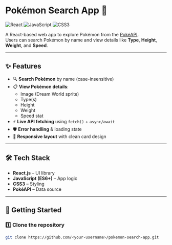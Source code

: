 # Pokémon Search App 🎯  

![React](https://img.shields.io/badge/React-18-blue?logo=react&logoColor=white)
![JavaScript](https://img.shields.io/badge/JavaScript-ES6-yellow?logo=javascript)
![CSS3](https://img.shields.io/badge/CSS-3-blue?logo=css3)

A React-based web app to explore Pokémon from the [PokéAPI](https://pokeapi.co/).  
Users can search Pokémon by name and view details like **Type**, **Height**, **Weight**, and **Speed**.

---

## ✨ Features
- 🔍 **Search Pokémon** by name (case-insensitive)
- 📋 **View Pokémon details**:
  - Image (Dream World sprite)
  - Type(s)
  - Height
  - Weight
  - Speed stat
- ⚡ **Live API fetching** using `fetch()` + `async/await`
- 🛡 **Error handling** & loading state
- 📱 **Responsive layout** with clean card design

---

## 🛠 Tech Stack
- **React.js** – UI library
- **JavaScript (ES6+)** – App logic
- **CSS3** – Styling
- **PokéAPI** – Data source

---

## 🚀 Getting Started

### 1️⃣ Clone the repository
```bash
git clone https://github.com/<your-username>/pokemon-search-app.git
